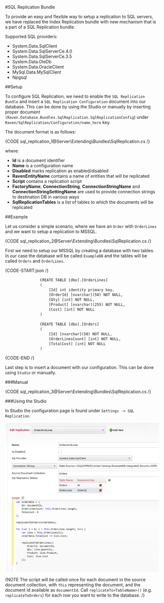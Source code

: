 #SQL Replication Bundle

To provide an easy and flexible way to setup a replication to SQL servers, we have replaced the Index Replication bundle with new mechanism that is a part of a SQL Replication bundle.   

Supported SQL providers:   
* System.Data.SqlClient   
* System.Data.SqlServerCe.4.0   
* System.Data.SqlServerCe.3.5   
* System.Data.OleDb   
* System.Data.OracleClient   
* MySql.Data.MySqlClient   
* Npgsql   

##Setup

To configure SQL Replication, we need to enable the `SQL Replication Bundle` and insert a `SQL Replication Configuration` document into our database. This can be done by using the Studio or manually by inserting proper document `(Raven.Database.Bundles.SqlReplication.SqlReplicationConfig`) under `Raven/SqlReplication/Configuration/name_here` key.

The document format is as follows:   

{CODE sql_replication_1@Server\Extending\Bundles\SqlReplication.cs /}

where:   
* **Id** is a document identifier   
* **Name** is a configuration name   
* **Disabled** marks replication as enabled/disabled   
* **RavenEntityName** contains a name of entities that will be replicated   
* **Script** contains a replication script   
* **FactoryName**, **ConnectionString**, **ConnectionStringName** and **ConnectionStringSettingName** are used to provide connection strings to destination DB in various ways   
* **SqlReplicationTables** is a list of tables to which the documents will be replicated   

##Example

Let us consider a simple scenario, where we have an `Order` with `OrderLines` and we want to setup a replication to MSSQL.

{CODE sql_replication_2@Server\Extending\Bundles\SqlReplication.cs /}

First we need to setup our MSSQL by creating a database with two tables. In our case the database will be called `ExampleDB` and the tables will be called `Orders` and `OrderLines`.      

{CODE-START:json /}
    
					CREATE TABLE [dbo].[OrderLines]
					(
						[Id] int identity primary key,
						[OrderId] [nvarchar](50) NOT NULL,
						[Qty] [int] NOT NULL,
						[Product] [nvarchar](255) NOT NULL,
						[Cost] [int] NOT NULL
					)

					CREATE TABLE [dbo].[Orders]
					(
						[Id] [nvarchar](50) NOT NULL,
						[OrderLinesCount] [int] NOT NULL,
						[TotalCost] [int] NOT NULL
					)
{CODE-END /}

Last step is to insert a document with our configuration. This can be done using `Studio` or manually.

###Manual

{CODE sql_replication_3@Server\Extending\Bundles\SqlReplication.cs /}

###Using the Studio

In Studio the configuration page is found under `Settings -> SQL Replication`.

![Figure 1: SQL Replication in the Studio](images/sql_replication_studio.png)

{NOTE The script will be called once for each document in the source document collection, with `this` representing the document, and the document id available as `documentId`. Call `replicateTo<TableName>()` (e.g. `replicateToOrders`) for each row you want to write to the database.  /}